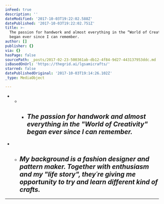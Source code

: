 ```yaml
---
inFeed: true
description: ''
dateModified: '2017-10-03T19:22:02.588Z'
datePublished: '2017-10-03T19:22:02.751Z'
title: >-
  The passion for handwork and almost everything in the “World of Creativity”
  began ever since I can remember.
author: []
publisher: {}
via: {}
hasPage: false
sourcePath: _posts/2017-02-23-500361ab-db12-4f84-9d27-443137953ddc.md
isBasedOnUrl: 'https://thegrid.ai/lgsamicrafts/'
starred: false
datePublishedOriginal: '2017-10-03T19:14:26.102Z'
_type: MediaObject

---
```

* * * ## _The passion for handwork and almost everything in the "World of Creativity" began ever since I can remember._

* * ## _My background is a fashion designer and pattern maker. Together with enthusiasm and my "life story", they´re giving me opportunity to try and learn different kind of crafts._

* * *